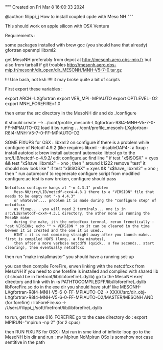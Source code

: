 """
Created on Fri Mar  8 16:00:33 2024

@author: filippi_j
How to install coupled cpde with Meso NH
"""

This should work on apple silicon with OSX Ventura


Requirements :

some packages installed with brew
gcc (you should have that already)
gfortran
openmpi
libxml2

get MesoNH preferably from depot at http://mesonh.aero.obs-mip.fr
but also from tarball if git troubles
http://mesonh.aero.obs-mip.fr/mesonh/dir_open/dir_MESONH/MNH-V5-7-0.tar.gz


!!!  Use bash, not ksh !!!! it may broke quite a bit of scripts

First export these variables :

export ARCH=LXgfortran
export VER_MPI=MPIAUTO
export OPTLEVEL=O2
export MNH_FOREFIRE=1.0

then enter the src directory in the MesoNH dir and do 
./configure

it should create -->  ../conf/profile_mesonh-LXgfortran-R8I4-MNH-V5-7-0-FF-MPIAUTO-O2
load it by runing
. ../conf/profile_mesonh-LXgfortran-R8I4-MNH-V5-7-0-FF-MPIAUTO-O2


SOME FIXUPS for OSX :
    libxml2 on configure
        if there is a problem while configure of Netcdf 4.9.2  (like requires libxml --disableDAP4-:
        a fixup : install autotools:
        brew install autoconf automake libtool
        go to the src/LIB/netcdf-c-4.9.2/ 
        edit configure.ac
        find line "	if test "x$ISOSX" = xyes && test "x$have_libxml2" = xno ; then " around l:1222
        remove "test"
        it should now look like 
        "	if test "x$ISOSX" = xyes && "x$have_libxml2" = xno ; then "
        run autoreconf to regenerate configure script from modified configure.ac
        test is now broken, configure should pass

    Netcdfcxx configure hangs at "-n 4.3.1" problem
        Meso-NH/src/LIB/netcdf-cxx4-4.3.1 there is a "VERSION" file that needs to be empty not "-n 4.4.3" 
        or whatever.... problem it is made during the "configure step" of netcdfcxx 
        as fixup.... you will need 2 terminals... one is in src/LIB/netcdf-cxx4-4.3.1 directory, the other mone is running the MesoNH make
        during the make, ith the netcdfcxx termnal, rerun frenetically : "cat VERSION; echo "" > VERSION " so it can be cleared in the time beween it is created and the one it is used..
        HINT : it is not comiming straight away after you launch make.. first is compiled HDF5 (long.. a few minutes),
        then after a more verbose netcdf9 (quick.. a few seconds.. start clearing), then eventually netcdfcxx

then run "make installmaster"
you should have a running set-up

you can then compile ForeFire, enven linking with the netcdfcxx from MesoNH if you need to
one forefire is installed and compiled with shared lib (it should be in firefront/lib/libforefireL.dylib)
go to the MesoNH  exe/ directory and link with 
ln -s PATHTOCOMPILEDFF/lib/libforefireL.dylib libForeFire.so
do in the exe dir you should have stuff like 
MESONH-LXgfortran-R8I4-MNH-V5-6-0-FF-MPIAUTO-O2 -> XXXX/src/dir_obj-LXgfortran-R8I4-MNH-V5-6-0-FF-MPIAUTO-O2/MASTER/MESONH
AND (for forefire) : 
libForeFire.so -> /Users/filippi_j/soft/firefront/lib/libforefireL.dylib

to run, get the case 016_FOREFIRE
go to the case directory
do :
export MPIRUN="mpirun -np 2" (for 2 cpus)

then 
RUN FIXUPS for OSX :
    Mpi run in sme kind of infinite loop
        go to the MesoNH bin dir and run :
        mv Mpirun NoMpirun   OSx is somehow not case sentitive in the path


